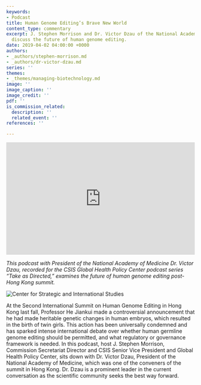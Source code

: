 ```yaml
---
keywords:
- Podcast
title: Human Genome Editing’s Brave New World
content_type: commentary
excerpt: J. Stephen Morrison and Dr. Victor Dzau of the National Academy of Medicine
  discuss the future of human genome editing.
date: 2019-04-02 04:00:00 +0000
authors:
- _authors/stephen-morrison.md
- _authors/dr-victor-dzau.md
series: ''
themes:
- _themes/managing-biotechnology.md
image: ''
image_caption: ''
image_credit: ''
pdf: ''
is_commission_related:
  description: ''
  related_event: ''
references: ''

---
```

<iframe width="100%" height="300" scrolling="no" frameborder="no" allow="autoplay" src="https://w.soundcloud.com/player/?url=https%3A//api.soundcloud.com/tracks/600057138&color=%23ff5500&auto_play=false&hide_related=false&show_comments=true&show_user=true&show_reposts=false&show_teaser=true&visual=true"></iframe>

_This podcast with President of the National Academy of Medicine Dr. Victor Dzau, recorded for the CSIS Global Health Policy Center podcast series “Take as Directed,” examines the future of human genome editing post-Hong Kong summit._

![Center for Strategic and International Studies](https://res.cloudinary.com/csisideaslab/image/upload/c_limit,h_700,w_700/v1554738489/health-commission/Gene%20editing%20podcast%20studio%20photo-2.jpg "Podcast Recording")

At the Second International Summit on Human Genome Editing in Hong Kong last fall, Professor He Jiankui made a controversial announcement that he had made heritable genetic changes in human embryos, which resulted in the birth of twin girls. This action has been universally condemned and has sparked intense international debate over whether human germline genome editing should be permitted, and what regulatory or governance framework is needed. In this podcast, host J. Stephen Morrison, Commission Secretariat Director and CSIS Senior Vice President and Global Health Policy Center, sits down with Dr. Victor Dzau, President of the National Academy of Medicine, which was one of the conveners of the summit in Hong Kong. Dr. Dzau is a prominent leader in the current conversation as the scientific community seeks the best way forward.